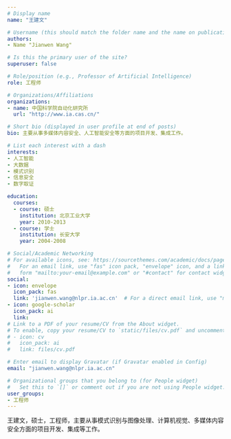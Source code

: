 ```yaml
---
# Display name
name: "王建文"

# Username (this should match the folder name and the name on publications)
authors:
- Name "Jianwen Wang"

# Is this the primary user of the site?
superuser: false

# Role/position (e.g., Professor of Artificial Intelligence)
role: 工程师

# Organizations/Affiliations
organizations:
- name: 中国科学院自动化研究所
  url: "http://www.ia.cas.cn/"

# Short bio (displayed in user profile at end of posts)
bio: 主要从事多媒体内容安全、人工智能安全等方面的项目开发、集成工作。

# List each interest with a dash
interests:
- 人工智能
- 大数据
- 模式识别
- 信息安全
- 数字取证

education:
  courses:
  - course: 硕士
    institution: 北京工业大学
    year: 2010-2013
  - course: 学士
    institution: 长安大学
    year: 2004-2008

# Social/Academic Networking
# For available icons, see: https://sourcethemes.com/academic/docs/page-builder/#icons
#   For an email link, use "fas" icon pack, "envelope" icon, and a link in the
#   form "mailto:your-email@example.com" or "#contact" for contact widget.
social:
- icon: envelope
  icon_pack: fas
  link: 'jianwen.wang@nlpr.ia.ac.cn'  # For a direct email link, use "mailto:test@example.org".
- icon: google-scholar
  icon_pack: ai
  link: 
# Link to a PDF of your resume/CV from the About widget.
# To enable, copy your resume/CV to `static/files/cv.pdf` and uncomment the lines below.
# - icon: cv
#   icon_pack: ai
#   link: files/cv.pdf

# Enter email to display Gravatar (if Gravatar enabled in Config)
email: "jianwen.wang@nlpr.ia.ac.cn"

# Organizational groups that you belong to (for People widget)
#   Set this to `[]` or comment out if you are not using People widget.
user_groups:
- 工程师
---
```


王建文，硕士，工程师，主要从事模式识别与图像处理、计算机视觉、多媒体内容安全方面的项目开发、集成等工作。